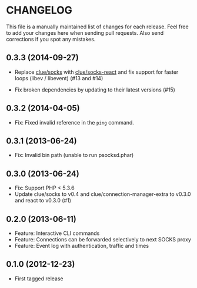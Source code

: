 # CHANGELOG

This file is a manually maintained list of changes for each release. Feel free
to add your changes here when sending pull requests. Also send corrections if
you spot any mistakes.

## 0.3.3 (2014-09-27)

* Replace [clue/socks](https://github.com/clue/php-socks) with
  [clue/socks-react](https://github.com/clue/php-socks-react)
  and fix support for faster loops (libev / libevent)
  (#13 and #14)
  
* Fix broken dependencies by updating to their latest versions
  (#15)

## 0.3.2 (2014-04-05)

* Fix: Fixed invalid reference in the `ping` command.

## 0.3.1 (2013-06-24)

* Fix: Invalid bin path (unable to run psocksd.phar)

## 0.3.0 (2013-06-24)

* Fix: Support PHP < 5.3.6
* Update clue/socks to v0.4 and clue/connection-manager-extra to v0.3.0 and 
react to v0.3.0 (#1)

## 0.2.0 (2013-06-11)

* Feature: Interactive CLI commands
* Feature: Connections can be forwarded selectively to next SOCKS proxy
* Feature: Event log with authentication, traffic and times

## 0.1.0 (2012-12-23)

* First tagged release

